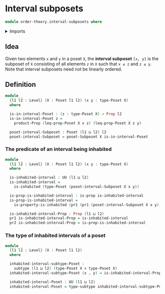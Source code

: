 # Interval subposets

```agda
module order-theory.interval-subposets where
```

<details><summary>Imports</summary>

```agda
open import foundation.dependent-pair-types
open import foundation.inhabited-types
open import foundation.propositions
open import foundation.universe-levels

open import foundation-core.cartesian-product-types
open import foundation-core.subtypes

open import order-theory.posets
open import order-theory.subposets
```

</details>

## Idea

Given two elements `x` and `y` in a poset `X`, the **interval subposet**
`[x, y]` is the subposet of `X` consisting of all elements `z` in `X` such that
`x ≤ z` and `z ≤ y`. Note that interval subposets need not be linearly ordered.

## Definition

```agda
module _
  {l1 l2 : Level} (X : Poset l1 l2) (x y : type-Poset X)
  where

  is-in-interval-Poset : (z : type-Poset X) → Prop l2
  is-in-interval-Poset z =
    product-Prop (leq-prop-Poset X x z) (leq-prop-Poset X z y)

  poset-interval-Subposet : Poset (l1 ⊔ l2) l2
  poset-interval-Subposet = poset-Subposet X is-in-interval-Poset
```

### The predicate of an interval being inhabited

```agda
module _
  {l1 l2 : Level} (X : Poset l1 l2) (x y : type-Poset X)
  where

  is-inhabited-interval : UU (l1 ⊔ l2)
  is-inhabited-interval =
    is-inhabited (type-Poset (poset-interval-Subposet X x y))

  is-prop-is-inhabited-interval : is-prop is-inhabited-interval
  is-prop-is-inhabited-interval =
    is-property-is-inhabited (pr1 (pr1 (poset-interval-Subposet X x y)))

  is-inhabited-interval-Prop : Prop (l1 ⊔ l2)
  pr1 is-inhabited-interval-Prop = is-inhabited-interval
  pr2 is-inhabited-interval-Prop = is-prop-is-inhabited-interval
```

### The type of inhabited intervals of a poset

```agda
module _
  {l1 l2 : Level} (X : Poset l1 l2)
  where

  inhabited-interval-subtype-Poset :
    subtype (l1 ⊔ l2) (type-Poset X × type-Poset X)
  inhabited-interval-subtype-Poset (x , y) = is-inhabited-interval-Prop X x y

  inhabited-interval-Poset : UU (l1 ⊔ l2)
  inhabited-interval-Poset = type-subtype inhabited-interval-subtype-Poset
```
